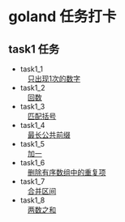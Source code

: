 # goland 任务打卡

## task1 任务

- task1_1</br>
  &emsp;[只出现1次的数字](https://leetcode.cn/problems/single-number/description/)
- task1_2</br>
  &emsp;[回数](https://leetcode.cn/problems/palindrome-number/)
- task1_3</br>
  &emsp;[匹配括号](https://leetcode.cn/problems/valid-parentheses/solutions/373578/you-xiao-de-gua-hao-by-leetcode-solution/)
- task1_4</br>
  &emsp;[最长公共前缀](https://leetcode-cn.com/problems/longest-common-prefix/)
- task1_5</br>
  &emsp;[加一](https://leetcode-cn.com/problems/plus-one/)
- task1_6</br>
  &emsp;[删除有序数组中的重复项](https://leetcode-cn.com/problems/remove-duplicates-from-sorted-array/)
- task1_7</br>
  &emsp;[合并区间](https://leetcode.cn/problems/merge-intervals/description/)
- task1_8</br>
  &emsp;[两数之和](https://leetcode-cn.com/problems/two-sum/ )


